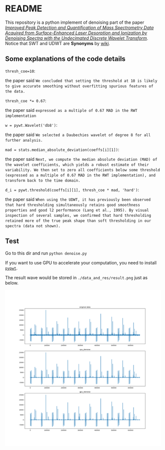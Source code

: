 # README

This repository is a python implement of denoising part of the paper[ <i>Improved Peak Detection and Quantification of Mass Spectrometry Data Acquired from Surface-Enhanced Laser Desorption and Ionization by Denoising Spectra with the Undecimated Discrete Wavelet Transform</i>](https://odin.mdacc.tmc.edu/~jmorris/papers_files/denoisingSpectra-10feb04.pdf). Notice that SWT and UDWT are <b>Synonyms</b> by [wiki](https://en.wikipedia.org/wiki/Stationary_wavelet_transform#Synonyms).

## Some explanations of  the code details

`thresh_coe=10`: 

the paper said `We concluded that setting the threshold at 10 is likely to give accurate smoothing without overfitting
spurious features of the data.`

`thresh_coe *= 0.67`:

the paper said `expressed as a multiple of 0.67 MAD in the RWT implementation`

`w = pywt.Wavelet('db8')`: 

the paper said `We selected a Daubechies wavelet of degree 8 for all further analysis. `

`mad = stats.median_absolute_deviation(coeffs[i][1])`:

the paper said ` Next, we compute the median absolute deviation (MAD) of the wavelet coefficients, which yields a robust estimate of their variability. We then set to zero all coefficients below some threshold (expressed as a multiple of 0.67 MAD in the RWT implementation), and transform back to the time domain. `

`d_i = pywt.threshold(coeffs[i][1], thresh_coe * mad, 'hard')`:

the paper said ` When using the UDWT, it has previously been observed that hard thresholding simultaneously retains good smoothness properties and good l2 performance (Lang et al., 1995). By visual inspection of several samples, we confirmed that hard thresholding retained more of the true peak shape than soft thresholding in our spectra (data not shown). `

## Test

Go to this dir and run `python denoise.py`

If you want to use GPU to accelerate your computation, you need to install [`pypwt`](https://github.com/pierrepaleo/pypwt).

The result wave would be stored in `./data_and_res/result.png` just as below.

![result](./data_and_res/result.png)